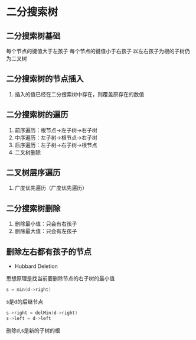# 二分搜索树
## 二分搜索树基础
每个节点的键值大于左孩子
每个节点的键值小于右孩子
以左右孩子为根的子树仍为二叉树

##  二分搜索树的节点插入
1.  插入的值已经在二分搜索树中存在，则覆盖原存在的数值

##  二分搜索树的遍历
1.  前序遍历：根节点->左子树->右子树
2.  中序遍历：左子树->根节点->右子树
3.  后序遍历：左子树->右子树->根节点
4.  二叉树删除


##  二叉树层序遍历
1.  广度优先遍历（广度优先遍历）

##  二分搜索树删除
1.  删除最小值：只会有右孩子
2.  删除最大值：只会有左孩子

## 删除左右都有孩子的节点

* Hubbard Deletion

思想原理是找当前要删除节点的右子树的最小值


```c++
s = min(d->right)
```
s是d的后继节点
```c++
s->right = delMin(d->right)
s->left = d->left
```
删除d,s是新的子树的根